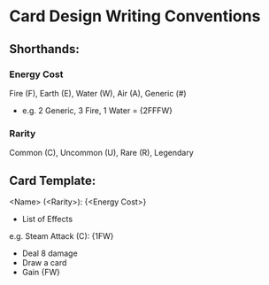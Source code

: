 # Card Design Writing Conventions

## Shorthands:
### Energy Cost
Fire (F), Earth (E), Water (W), Air (A), Generic (#)
  - e.g. 2 Generic, 3 Fire, 1 Water = {2FFFW}

### Rarity
Common (C), Uncommon (U), Rare (R), Legendary 

## Card Template:

\<Name\> (\<Rarity\>): \{\<Energy Cost\>\}
- List of Effects

e.g. 
Steam Attack (C): {1FW}
- Deal 8 damage
- Draw a card
- Gain {FW}